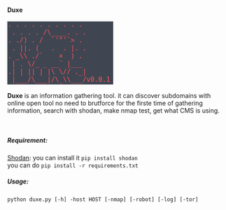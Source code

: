 <h4>Duxe</h4>
<img src="duxe.png">
<p><b>Duxe</b> is an information gathering tool. it can discover subdomains with online open tool no need to brutforce for the firste time of gathering information, search with shodan, make nmap test, get what CMS is using.</p><br>
<h5>Requirement:</h5>
<p><a href="https://shodan.readthedocs.io/en/latest/index.html">Shodan</a>: you can install it <code>pip install shodan</code><br>
you can do <code>pip install -r requirements.txt</code></p>
<h5>Usage:</h5>
<code>python duxe.py [-h] -host HOST [-nmap] [-robot] [-log] [-tor]</code>
